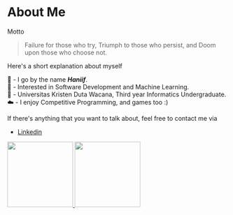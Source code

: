 <!--
**haniifac/haniifac** is a ✨ _special_ ✨ repository because its `README.md` (this file) appears on your GitHub profile.
-->

# About Me
Motto
> Failure for those who try, Triumph to those who persist, and Doom upon those who choose not.

Here's a short explanation about myself <br>

:wave: \- I go by the name ***Haniif***. <br>
:rocket: \- Interested in Software Development and Machine Learning. <br>
:school: \- Universitas Kristen Duta Wacana, Third year Informatics Undergraduate. <br>
:cloud: \- I enjoy Competitive Programming, and games too :) <br>


If there's anything that you want to talk about, feel free to contact me via
- [Linkedin](https://www.linkedin.com/in/haniif-ahmad-candraputra-2a989621a/)

<p align="left">
<a href="https://github.com/haniifac">
  <img height="150em" src="https://github-readme-stats-eight-theta.vercel.app/api?username=haniifac&show_icons=true&theme=algolia&include_all_commits=true&count_private=true"/>
  <img height="150em" src="https://github-readme-stats-eight-theta.vercel.app/api/top-langs/?username=haniifac&layout=compact&langs_count=8&theme=algolia"/>
</a>
</p>
